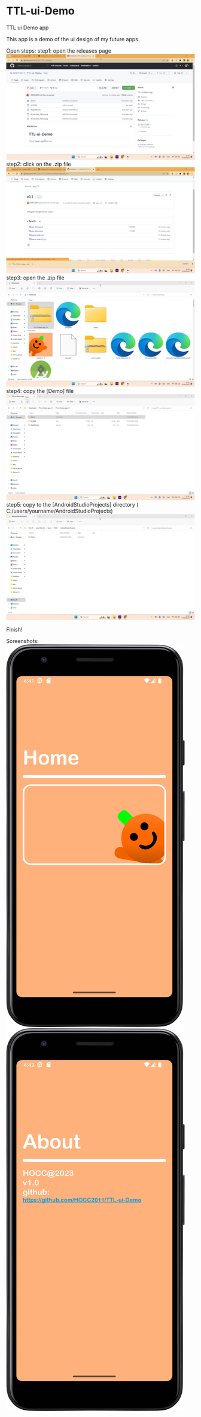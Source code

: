 # TTL-ui-Demo
TTL ui Demo app

This app is a demo of the ui design of my future apps.

Open steps:
step1:
open the releases page
![alt text](https://github.com/HOCC2011/TTL-ui-Demo/blob/main/step1.png)
step2:
click on the .zip file
![alt text](https://github.com/HOCC2011/TTL-ui-Demo/blob/main/step2.png)
step3:
open the .zip file
![alt text](https://github.com/HOCC2011/TTL-ui-Demo/blob/main/step3.png)
step4:
copy the [Demo] file
![alt text](https://github.com/HOCC2011/TTL-ui-Demo/blob/main/step4.png)
step5:
copy to the [AndroidStudioProjects] directory
( C:/users/yourname/AndroidStudioProjects)
![alt text](https://github.com/HOCC2011/TTL-ui-Demo/blob/main/step5.png)

Finish!


Screenshots:
![alt text](https://github.com/HOCC2011/TTL-ui-Demo/blob/main/Screenshot_Home.png)
![alt text](https://github.com/HOCC2011/TTL-ui-Demo/blob/main/Screenshot_About.png)
